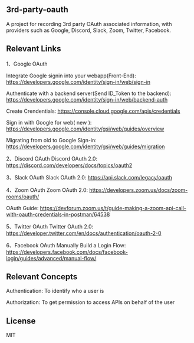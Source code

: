 ## 3rd-party-oauth
A project for recording 3rd party OAuth associated information, with providers such as Google, Discord, Slack, Zoom, Twitter, Facebook.

## Relevant Links
1、Google OAuth

Integrate Google signin into your webapp(Front-End): https://developers.google.com/identity/sign-in/web/sign-in

Authenticate with a backend server(Send ID_Token to the backend): https://developers.google.com/identity/sign-in/web/backend-auth

Create Crendentials: https://console.cloud.google.com/apis/credentials

Sign in with Google for web( new ): https://developers.google.com/identity/gsi/web/guides/overview

Migrating from old to Google Sign-in: https://developers.google.com/identity/gsi/web/guides/migration

2、Discord OAuth
Discord OAuth 2.0: https://discord.com/developers/docs/topics/oauth2

3、Slack OAuth
Slack OAuth 2.0: https://api.slack.com/legacy/oauth

4、Zoom OAuth
Zoom OAuth 2.0: https://developers.zoom.us/docs/zoom-rooms/oauth/

OAuth Guide: https://devforum.zoom.us/t/guide-making-a-zoom-api-call-with-oauth-credentials-in-postman/64538

5、Twitter OAuth
Twitter OAuth 2.0: https://developer.twitter.com/en/docs/authentication/oauth-2-0

6、Facebook OAuth
Manually Build a Login Flow: https://developers.facebook.com/docs/facebook-login/guides/advanced/manual-flow/

## Relevant Concepts
Authentication: To identify who a user is

Authorization: To get permission to access APIs on behalf of the user

## License
MIT
